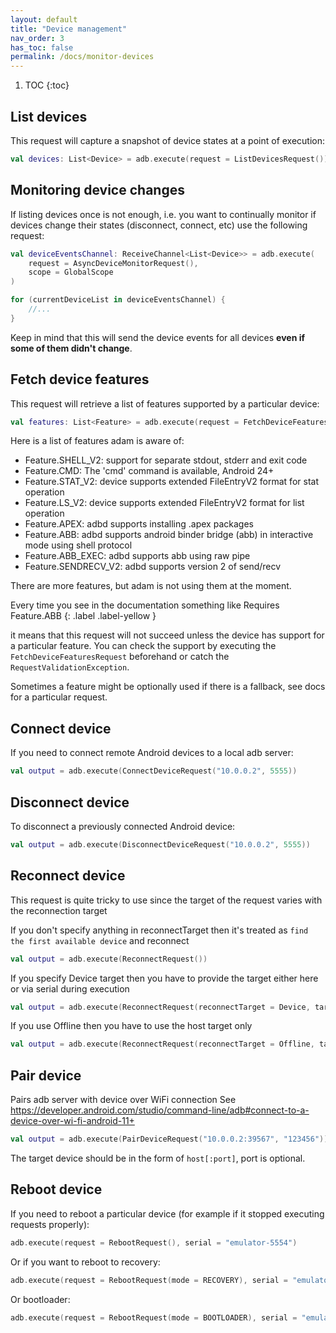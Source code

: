 ```yaml
---
layout: default
title: "Device management"
nav_order: 3
has_toc: false
permalink: /docs/monitor-devices
---
```


1. TOC
{:toc}

## List devices

This request will capture a snapshot of device states at a point of execution:

```kotlin
val devices: List<Device> = adb.execute(request = ListDevicesRequest())
```

## Monitoring device changes

If listing devices once is not enough, i.e. you want to continually monitor if devices change their states (disconnect, connect, etc)
use the following request:

```kotlin
val deviceEventsChannel: ReceiveChannel<List<Device>> = adb.execute(
    request = AsyncDeviceMonitorRequest(),
    scope = GlobalScope
)

for (currentDeviceList in deviceEventsChannel) {
    //...
}
```

Keep in mind that this will send the device events for all devices **even if some of them didn't change**.

## Fetch device features

This request will retrieve a list of features supported by a particular device:

```kotlin
val features: List<Feature> = adb.execute(request = FetchDeviceFeaturesRequest("emulator-5554"))
```

Here is a list of features adam is aware of:

* Feature.SHELL_V2: support for separate stdout, stderr and exit code
* Feature.CMD: The 'cmd' command is available, Android 24+
* Feature.STAT_V2: device supports extended FileEntryV2 format for stat operation
* Feature.LS_V2: device supports extended FileEntryV2 format for list operation
* Feature.APEX: adbd supports installing .apex packages
* Feature.ABB: adbd supports android binder bridge (abb) in interactive mode using shell protocol
* Feature.ABB_EXEC: adbd supports abb using raw pipe
* Feature.SENDRECV_V2: adbd supports version 2 of send/recv

There are more features, but adam is not using them at the moment.

Every time you see in the documentation something like 
Requires Feature.ABB 
{: .label .label-yellow }

it means that this request will not succeed unless the device has support for a particular feature. You can check the support by executing
the `FetchDeviceFeaturesRequest` beforehand or catch the `RequestValidationException`.

Sometimes a feature might be optionally used if there is a fallback, see docs for a particular request.

## Connect device

If you need to connect remote Android devices to a local adb server:

```kotlin
val output = adb.execute(ConnectDeviceRequest("10.0.0.2", 5555))
```

## Disconnect device

To disconnect a previously connected Android device:

```kotlin
val output = adb.execute(DisconnectDeviceRequest("10.0.0.2", 5555))
```

## Reconnect device

This request is quite tricky to use since the target of the request varies with the reconnection target

If you don't specify anything in reconnectTarget then it's treated as `find the first available device` and reconnect

```kotlin
val output = adb.execute(ReconnectRequest())
```

If you specify Device target then you have to provide the target either here or via serial during execution

```kotlin
val output = adb.execute(ReconnectRequest(reconnectTarget = Device, target = SerialTarget("10.0.0.2:5555")))
```

If you use Offline then you have to use the host target only

```kotlin
val output = adb.execute(ReconnectRequest(reconnectTarget = Offline, target = HostTarget))
```

## Pair device

Pairs adb server with device over WiFi connection
See https://developer.android.com/studio/command-line/adb#connect-to-a-device-over-wi-fi-android-11+

```kotlin
val output = adb.execute(PairDeviceRequest("10.0.0.2:39567", "123456"))
```

The target device should be in the form of `host[:port]`, port is optional.

## Reboot device

If you need to reboot a particular device (for example if it stopped executing requests properly):
```kotlin
adb.execute(request = RebootRequest(), serial = "emulator-5554")
```

Or if you want to reboot to recovery:
```kotlin
adb.execute(request = RebootRequest(mode = RECOVERY), serial = "emulator-5554")
```

Or bootloader:
```kotlin
adb.execute(request = RebootRequest(mode = BOOTLOADER), serial = "emulator-5554")
```
